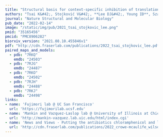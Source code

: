```yaml
---
title: "Structural basis for context-specific inhibition of translation by oxazolidinone antibiotics."
authors: "Tsai K&#42;, Stojković V&#42;, **Lee DJ&#42;, Young ID**, Szal T, Vazquez-Laslop N, Mankin AS, **Fraser JS**, Fujimori DG."
journal: "Nature Structural and Molecular Biology"
pub_date: "2022-02-14"
image: "/static/img/pub/2021_tsai_stojkovic_lee.png"
pmid: "35165456"
pmcid: "PMC8906282"
biorxiv_version: "2021.08.10.455846v1"
pdf: "http://cdn.fraserlab.com/publications/2022_tsai_stojkovic_lee.pdf"
paired_maps_and_models:
  - pdb: "7RKQ"
    emdb: "24503"
  - pdb: "7RJG"
    emdb: "24487"
  - pdb: "7RKO"
    emdb: "24502"
  - pdb: "7RJH"
    emdb: "24488"
  - pdb: "7RKJ"
    emdb: "24498"
links:
- name: 'Fujimori lab @ UC San Francisco'
  url: 'https://fujimorilab.ucsf.edu'
- name: 'Mankin and Vazquez-Laslop lab @ University of Illinois at Chicago'
  url: 'http://mankin-vazquez.lab.uic.edu/html/index.cgi'
- name: 'News and Views - Putting the antibiotics chloramphenicol and linezolid into context'
  url: 'http://cdn.fraserlab.com/publications/2022_crowe-mcaulife_wilson.pdf'
---
```

